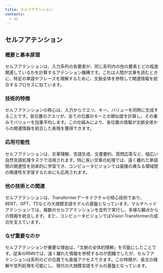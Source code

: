 ```yaml
---
title: セルフアテンション
contexts:
  - ai
---
```


## セルフアテンション

<Context name="ai">

### 概要と基本原理
セルフアテンションは、入力系列の各要素が、同じ系列内の他の要素とどの程度関連しているかを計算するアテンション機構です。これは人間が文章を読むときに、特定の単語やフレーズを理解するために、文脈全体を参照して関連情報を統合するプロセスに似ています。

### 技術的特徴
セルフアテンションの核心は、入力からクエリ、キー、バリューを同時に生成することです。各位置のクエリが、全ての位置のキーとの類似度を計算し、その重みでバリューを加重平均します。この仕組みにより、各位置の情報が文脈全体からの関連情報を統合した表現を獲得できます。

### 応用可能性
セルフアテンションは、文章理解、言語生成、文書要約、質問応答など、幅広い自然言語処理タスクで活用されます。特に長い文章の処理では、遠く離れた単語間の関連性を効率的に学習でき、コンピュータビジョンでは画像の異なる領域間の関連性を学習するためにも応用されます。

### 他の技術との関連
セルフアテンションは、Transformerアーキテクチャの核心技術であり、BERT、GPT、T5などの大規模言語モデルの基盤となっています。マルチヘッドアテンションでは、複数のセルフアテンションを並列で実行し、多様な観点からの情報を統合します。また、コンピュータビジョンではVision Transformerの成功を支えています。

### なぜ重要なのか
セルフアテンションが重要な理由は、「文脈の全体的理解」を可能にしたことです。従来のRNNでは、遠く離れた情報を参照するのが困難でしたが、セルフアテンションは系列のどの位置でも直接アクセスできます。この特徴が、長文の理解や並列処理を可能にし、現代の大規模言語モデルの基盤となっています。

</Context>

